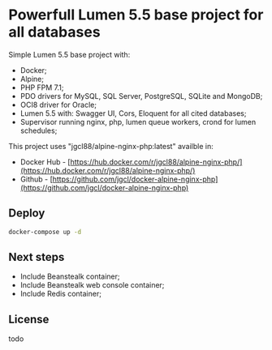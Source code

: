 # Powerfull Lumen 5.5 base project for all databases

Simple Lumen 5.5 base project with:
- Docker;
- Alpine; 
- PHP FPM 7.1;
- PDO drivers for MySQL, SQL Server, PostgreSQL, SQLite and MongoDB;
- OCI8 driver for Oracle;
- Lumen 5.5 with: Swagger UI, Cors, Eloquent for all cited databases;
- Supervisor running nginx, php, lumen queue workers, crond for lumen schedules;

This project uses "jgcl88/alpine-nginx-php:latest" availble in:
- Docker Hub - [https://hub.docker.com/r/jgcl88/alpine-nginx-php/](https://hub.docker.com/r/jgcl88/alpine-nginx-php/)
- Github - [https://github.com/jgcl/docker-alpine-nginx-php](https://github.com/jgcl/docker-alpine-nginx-php)

## Deploy

```sh
docker-compose up -d
```

## Next steps

- Include Beanstealk container; 
- Include Beanstealk web console container; 
- Include Redis container; 

## License

todo